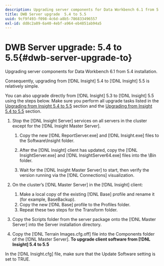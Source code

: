 ```yaml
---
description: Upgrading server components for Data Workbench 6.1 from 5.4 installation.
title: DWB Server upgrade  5.4 to 5.5
uuid: 9cf9f493-f098-4c6d-a8b5-786833496557
exl-id: dd8c2a89-6a40-4ebf-a964-eb4851ab94a5
---
```

# DWB Server upgrade: 5.4 to 5.5{#dwb-server-upgrade-to}

Upgrading server components for Data Workbench 6.1 from 5.4 installation.

 Consequently, upgrading from [!DNL Insight] 5.4 to [!DNL Insight] 5.5 is relatively simple.

You can also upgrade directly from [!DNL Insight] 5.3 to [!DNL Insight] 5.5 using the steps below. Make sure you perform all upgrade tasks listed in the [Upgrading from Insight 5.4 to 5.5](../../../../home/c-inst-svr/c-upgrd-uninst-sftwr/c-upgrd-sftwr/t-upgrd-to-5.5.md#task-b581e47952e941158d52db3e68f076b9) section and the [Upgrading from Insight 5.4 to 5.5](../../../../home/c-inst-svr/c-upgrd-uninst-sftwr/c-upgrd-sftwr/t-upgrd-to-5.5.md#task-b581e47952e941158d52db3e68f076b9) section. 

1. Stop the [!DNL Insight Server] services on all servers in the cluster except for the [!DNL Insight Master Server].

    1. Copy the new [!DNL ReportServer.exe] and [!DNL Insight.exe] files to the Software\Insight folder. 
    
    1. After the [!DNL Insight] client has updated, copy the [!DNL InsightServer.exe] and [!DNL InsightServer64.exe] files into the \Bin folder. 
    
    1. Wait for the [!DNL Insight Master Server] to start, then verify the version running via the [!DNL Connections] visualization.

1. On the cluster’s [!DNL Master Server] in the [!DNL Insight] client:

    1. Make a local copy of the existing [!DNL Base] profile and rename it (for example, BaseBackup). 
    1. Copy the new [!DNL Base] profile to the Profiles folder. 
    1. Repeat these two steps for the Transform folder.

1. Copy the Scripts folder from the server package onto the [!DNL Master Server] into the Server installation directory.
1. Copy the [!DNL Terrain Images.cfg.off] file into the Components folder of the [!DNL Master Server].
**To upgrade client software from [!DNL Insight] 5.4 to 5.5**

In the [!DNL Insight.cfg] file, make sure that the Update Software setting is set to TRUE.
